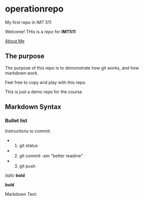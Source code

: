 # operationrepo
My first repo in IMT 511

Welcome! THis is a _repo_ for **IMT511**

[About Me](https://www.linkedin.com/in/graysonphillips/)

## The purpose 

The purpose of this repo is to demonstrate how git works, 
and how markdown work.

Feel free to copy and play with this repo.


This is just a demo repo for the course

## Markdown Syntax

### Bullet list
    
Instructions to commit:

* 1) git status

* 2) git commit -am "better readme"

* 3) git push


_italic_ **bold**

_**bold**_

Markdown Text:

